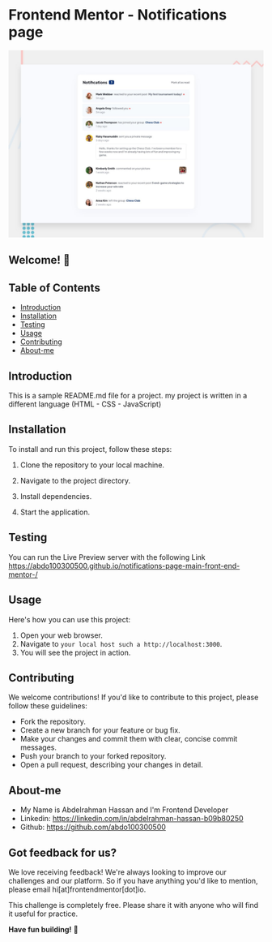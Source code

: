 # Frontend Mentor - Notifications page

![Design preview for the Notifications page coding challenge](./design/desktop-preview.jpg)

## Welcome! 👋

## Table of Contents

- [Introduction](#introduction)
- [Installation](#installation)
- [Testing](#testing)
- [Usage](#usage)
- [Contributing](#contributing)
- [About-me](#about-me)

## Introduction
This is a sample README.md file for a project. my project is written in a different language (HTML - CSS - JavaScript)

## Installation
To install and run this project, follow these steps:

1. Clone the repository to your local machine.

2. Navigate to the project directory.

3. Install dependencies.

4. Start the application.

## Testing
You can run the Live Preview server with the following Link https://abdo100300500.github.io/notifications-page-main-front-end-mentor-/

## Usage
Here's how you can use this project:

1. Open your web browser.
2. Navigate to `your local host such a http://localhost:3000`.
3. You will see the project in action.

## Contributing
We welcome contributions! If you'd like to contribute to this project, please follow these guidelines:

- Fork the repository.
- Create a new branch for your feature or bug fix.
- Make your changes and commit them with clear, concise commit messages.
- Push your branch to your forked repository.
- Open a pull request, describing your changes in detail.

## About-me
- My Name is Abdelrahman Hassan and I'm Frontend Developer
- Linkedin: https://linkedin.com/in/abdelrahman-hassan-b09b80250
- Github: https://github.com/abdo100300500

## Got feedback for us?

We love receiving feedback! We're always looking to improve our challenges and our platform. So if you have anything you'd like to mention, please email hi[at]frontendmentor[dot]io.

This challenge is completely free. Please share it with anyone who will find it useful for practice.

**Have fun building!** 🚀
